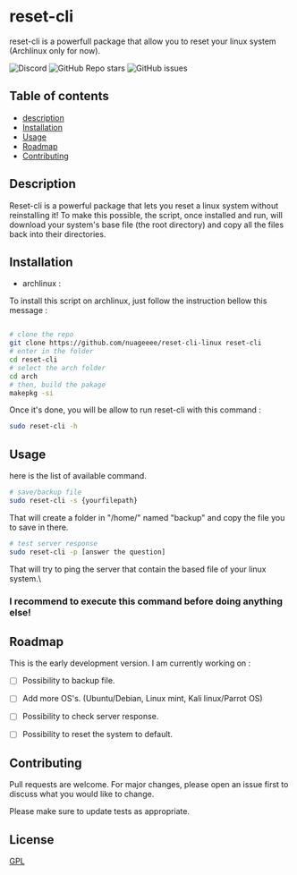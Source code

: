 ﻿# reset-cli

reset-cli is a powerfull package that allow you to reset your linux system (Archlinux only for now).

![Discord](https://img.shields.io/discord/1138108139443593246?style=for-the-badge)
![GitHub Repo stars](https://img.shields.io/github/stars/nuageeee/reset-linux?style=for-the-badge)
![GitHub issues](https://img.shields.io/github/issues/nuageeee/reset-linux?style=for-the-badge)

## Table of contents

- [description](#description)
- [Installation](#installation)
- [Usage](#usage)
- [Roadmap](#roadmap)
- [Contributing](#contributing)

## Description

Reset-cli is a powerful package that lets you reset a linux system without reinstalling it!
To make this possible, the script, once installed and run, will download your system's base file (the root directory) and copy all the files back into their directories.

## Installation

- archlinux : 

To install this script on archlinux, just follow the instruction bellow this message :

```bash

# clone the repo
git clone https://github.com/nuageeee/reset-cli-linux reset-cli
# enter in the folder
cd reset-cli
# select the arch folder
cd arch
# then, build the pakage
makepkg -si
```

Once it's done, you will be allow to run reset-cli with this command :
```bash
sudo reset-cli -h
```

## Usage
here is the list of available command.

```bash
# save/backup file
sudo reset-cli -s {yourfilepath}
```
That will create a folder in "/home/" named "backup" and copy the file you to save in there.

```bash
# test server response
sudo reset-cli -p [answer the question]
```
That will try to ping the server that contain the based file of your linux system.\
### I recommend to execute this command before doing anything else!

## Roadmap

This is the early development version. I am currently working on :

- [ ] Possibility to backup file.
- [ ] Add more OS's. (Ubuntu/Debian, Linux mint, Kali linux/Parrot OS)
- [ ] Possibility to check server response.
- [ ] Possibility to reset the system to default.


## Contributing

Pull requests are welcome. For major changes, please open an issue first
to discuss what you would like to change.

Please make sure to update tests as appropriate.

## License

[GPL](https://choosealicense.com/licenses/agpl-3.0/)
